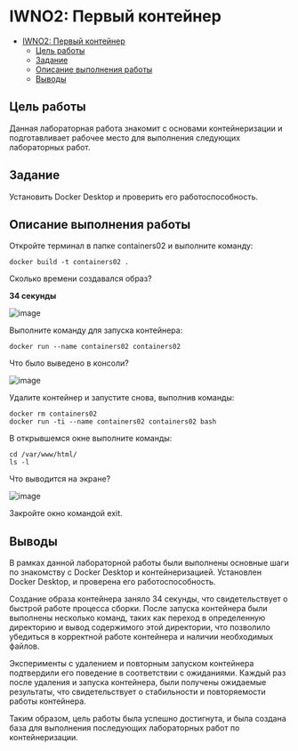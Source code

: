 # IWNO2: Первый контейнер

- [IWNO2: Первый контейнер](#iwno2-первый-контейнер)
  - [Цель работы](#цель-работы)
  - [Задание](#задание)
  - [Описание выполнения работы](#описание-выполнения-работы)
  - [Выводы](#выводы)

## Цель работы
Данная лабораторная работа знакомит с основами контейнеризации и подготавливает рабочее место для выполнения следующих лабораторных работ.
## Задание
Установить Docker Desktop и проверить его работоспособность.
## Описание выполнения работы
Откройте терминал в папке containers02 и выполните команду:
```
docker build -t containers02 .
```
Сколько времени создавался образ?

__34 секунды__

![image](https://github.com/S1ngle777/containers02/assets/128795707/3296d7f9-a2c7-4ee5-a793-4e7a115b72d7)

Выполните команду для запуска контейнера:
```
docker run --name containers02 containers02
```
Что было выведено в консоли?

![image](https://github.com/S1ngle777/containers02/assets/128795707/177e2a32-33f2-4194-98de-a8037599b561)

Удалите контейнер и запустите снова, выполнив команды:
```
docker rm containers02
docker run -ti --name containers02 containers02 bash
```
В открывшемся окне выполните команды:
```
cd /var/www/html/
ls -l
```
Что выводится на экране?

![image](https://github.com/S1ngle777/containers02/assets/128795707/25b66acc-d039-416d-816d-29ffd2008f33)

Закройте окно командой exit.

## Выводы

В рамках данной лабораторной работы были выполнены основные шаги по знакомству с Docker Desktop и контейнеризацией. Установлен Docker Desktop, и проверена его работоспособность.

Создание образа контейнера заняло 34 секунды, что свидетельствует о быстрой работе процесса сборки. После запуска контейнера были выполнены несколько команд, таких как переход в определенную директорию и вывод содержимого этой директории, что позволило убедиться в корректной работе контейнера и наличии необходимых файлов.

Эксперименты с удалением и повторным запуском контейнера подтвердили его поведение в соответствии с ожиданиями. Каждый раз после удаления и запуска контейнера, были получены ожидаемые результаты, что свидетельствует о стабильности и повторяемости работы контейнера.

Таким образом, цель работы была успешно достигнута, и была создана база для выполнения последующих лабораторных работ по контейнеризации.

